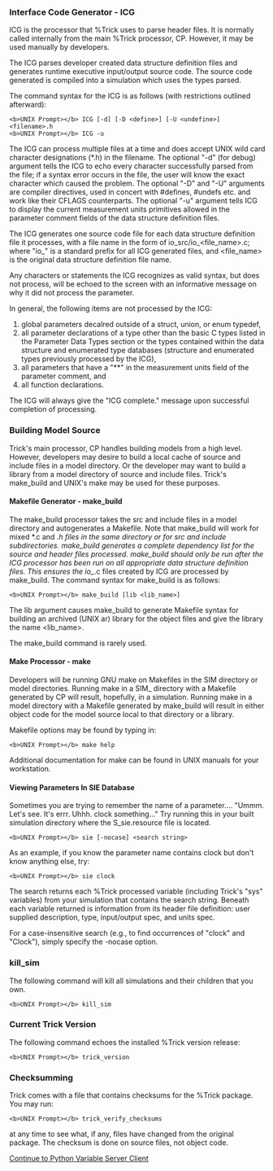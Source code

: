 
### Interface Code Generator - ICG

ICG is the processor that %Trick uses to parse header files.  It is normally called
internally from the main %Trick processor, CP.  However, it may be used manually by
developers.

The ICG parses developer created data structure definition files and generates
runtime executive input/output source code.  The source code generated is compiled
into a simulation which uses the types parsed.

The command syntax for the ICG is as follows (with restrictions outlined afterward):

```
<b>UNIX Prompt></b> ICG [-d] [-D <define>] [-U <undefine>] <filename>.h
<b>UNIX Prompt></b> ICG -u
```

The ICG can process multiple files at a
time and does accept UNIX wild card character designations (*.h) in the filename. The
optional "-d" (for debug) argument tells the ICG to echo every character successfully
parsed from the file; if a syntax error occurs in the file, the user will know the exact
character which caused the problem.  The optional "-D" and "-U" arguments are compiler
directives, used in concert with #defines, #undefs etc. and work like their CFLAGS
counterparts.  The optional "-u" argument tells ICG to display the current measurement
units primitives allowed in the parameter comment fields of the data structure definition
files.

The ICG generates one source code file for each data structure definition file it
processes, with a file name in the form of io_src/io_<file_name>.c; where "io_" is a
standard prefix for all ICG generated files, and <file_name> is the original data
structure definition file name.

Any characters or statements the ICG recognizes as valid syntax, but does not process,
will be echoed to the screen with an informative message on why it did not process the
parameter.

In general, the following items are not processed by the ICG:
1. global parameters decalred outside of a struct, union, or enum typedef,
1. all parameter declarations of a type other than the basic C types listed in the
   Parameter Data Types section or the types contained within the data structure and
   enumerated type databases (structure and enumerated types previously processed by the ICG),
1. all parameters that have a "**" in the measurement units field of the parameter comment, and
1. all function declarations.

The ICG will always give the "ICG complete." message upon successful completion of processing.

### Building Model Source

Trick's main processor, CP handles building models from a high level.  However,
developers may desire to build a local cache of source and include files in a model
directory.  Or the developer may want to build a library from a model directory of
source and include files.  Trick's make_build and UNIX's make may be used for these
purposes.

#### Makefile Generator - make_build

The make_build processor takes the src and include files in a model directory and
autogenerates a Makefile. Note that make_build will work for mixed *.c and *.h files
in the same directory or for src and include subdirectories. make_build generates a
complete dependency list for the source and header files processed. make_build should
only be run after the ICG processor has been run on all appropriate data structure
definition files. This ensures the io_*.c files created by ICG are processed by
make_build. The command syntax for make_build is as follows:

```
<b>UNIX Prompt></b> make_build [lib <lib_name>]
```

The lib argument causes make_build to generate Makefile syntax for building an
archived (UNIX ar) library for the object files and give the library the name <lib_name>.

The make_build command is rarely used.

#### Make Processor - make

Developers will be running GNU make on Makefiles in the SIM directory or model
directories.  Running make in a SIM_ directory with a Makefile generated by CP will
result, hopefully, in a simulation.  Running make in a model directory with a
Makefile generated by make_build will result in either object code for the model
source local to that directory or a library.

Makefile options may be found by typing in:

```
<b>UNIX Prompt></b> make help
```

Additional documentation for make can be found in UNIX manuals for your workstation.

#### Viewing Parameters In SIE Database

Sometimes you are trying to remember the name of a parameter.... "Ummm. Let's see.
It's errr.  Uhhh.  clock something..."  Try running this in your built simulation
directory where the S_sie.resource file is located.

```
<b>UNIX Prompt></b> sie [-nocase] <search string>
```

As an example, if you know the parameter name contains clock but don't know
anything else, try:

```
<b>UNIX Prompt></b> sie clock
```

The search returns each %Trick processed variable (including Trick's "sys" variables)
from your simulation that contains the search string. Beneath each variable returned
is information from its header file definition: user supplied description, type,
input/output spec, and units spec.

For a case-insensitive search (e.g., to find occurrences of "clock" and "Clock"),
simply specify the -nocase option.

### kill_sim

The following command will kill all simulations and their children that you own.

```
<b>UNIX Prompt></b> kill_sim
```

### Current Trick Version 

The following command echoes the installed %Trick version release:

```
<b>UNIX Prompt></b> trick_version
```

### Checksumming

Trick comes with a file that contains checksums for the %Trick package. You may run:

```
<b>UNIX Prompt></b> trick_verify_checksums
```

at any time to see what, if any, files have changed from the original package. The checksum is
done on source files, not object code.

[Continue to Python Variable Server Client](Python-Variable-Server-Client)
